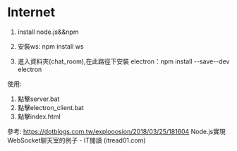 # Internet
1.	install node.js&&npm
2.	安裝ws:     npm install ws

3.	進入資料夾(chat_room),在此路徑下安裝 electron：npm install --save--dev electron

使用:
1.	點擊server.bat
2.	點擊electron_client.bat
3.	點擊index.html




參考:
 https://dotblogs.com.tw/explooosion/2018/03/25/181604
Node.js實現WebSocket聊天室的例子 - IT閱讀 (itread01.com)

